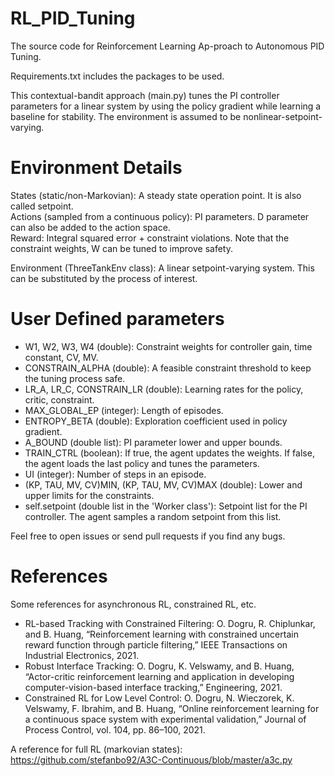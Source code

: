 # RL_PID_Tuning
The source code for Reinforcement  Learning  Ap-proach to Autonomous PID Tuning.  

Requirements.txt includes the packages to be used.

This contextual-bandit approach (main.py) tunes the PI controller parameters for a linear system by using the policy gradient while learning a baseline for stability. The environment is assumed to be nonlinear-setpoint-varying. 
# Environment Details
States (static/non-Markovian): A steady state operation point. It is also called setpoint.<br />
Actions (sampled from a continuous policy): PI parameters. D parameter can also be added to the action space.<br />
Reward: Integral squared error + constraint violations. Note that the constraint weights, W can be tuned to improve safety. <br />

Environment (ThreeTankEnv class): A linear setpoint-varying system. This can be substituted by the process of interest. 

# User Defined parameters

+ W1, W2, W3, W4 (double): Constraint weights for controller gain, time constant, CV, MV.<br />
+ CONSTRAIN_ALPHA (double): A feasible constraint threshold to keep the tuning process safe.<br />
+ LR_A, LR_C, CONSTRAIN_LR (double): Learning rates for the policy, critic, constraint.<br /> 
+ MAX_GLOBAL_EP (integer): Length of episodes.<br />
+ ENTROPY_BETA (double): Exploration coefficient used in policy gradient.<br />
+ A_BOUND (double list): PI parameter lower and upper bounds.<br />
+ TRAIN_CTRL (boolean): If true, the agent updates the weights. If false, the agent loads the last policy and tunes the parameters.<br />
+ UI (integer): Number of steps in an episode.<br />
+ (KP, TAU, MV, CV)MIN, (KP, TAU, MV, CV)MAX (double): Lower and upper limits for the constraints.<br />
+ self.setpoint (double list in the 'Worker class'): Setpoint list for the PI controller. The agent samples a random setpoint from this list.

Feel free to open issues or send pull requests if you find any bugs. 

# References 
Some references for asynchronous RL, constrained RL, etc.
+ RL-based Tracking with Constrained Filtering: O. Dogru, R. Chiplunkar, and B. Huang, “Reinforcement learning with constrained uncertain reward function through particle filtering,” IEEE Transactions on Industrial Electronics, 2021.
+ Robust Interface Tracking: O. Dogru, K. Velswamy, and B. Huang, “Actor-critic reinforcement learning and application in developing computer-vision-based interface tracking,”
Engineering, 2021. <br />
+ Constrained RL for Low Level Control: O. Dogru, N. Wieczorek, K. Velswamy, F. Ibrahim, and B. Huang, “Online reinforcement learning for a continuous space system with experimental
validation,” Journal of Process Control, vol. 104, pp. 86–100, 2021. <br />

A reference for full RL (markovian states): https://github.com/stefanbo92/A3C-Continuous/blob/master/a3c.py


